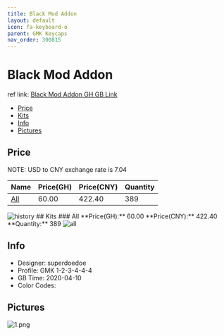 ```yaml
---
title: Black Mod Addon 
layout: default
icon: fa-keyboard-o
parent: GMK Keycaps
nav_order: 300815
---
```


# Black Mod Addon 

ref link: [Black Mod Addon GH GB Link](https://geekhack.org/index.php?topic=105647.0)  
* [Price](#price)  
* [Kits](#kits)  
* [Info](#info)  
* [Pictures](#pictures)  


## Price  

NOTE: USD to CNY exchange rate is 7.04

| Name          | Price(GH)    |  Price(CNY) | Quantity |
| ------------- | ------------ |  ---------- | -------- |
|[All](#all)|60.00|422.40|389|

<img src="{{ 'assets/images/gmk-keycaps/blackmodaddon/history.png' | relative_url }}" alt="history" class="image featured">
## Kits  
### All  
**Price(GH):** 60.00    **Price(CNY):** 422.40    **Quantity:** 389  
<img src="{{ 'assets/images/gmk-keycaps/blackmodaddon/kits_pics/all.png' | relative_url }}" alt="all" class="image featured">


## Info  
* Designer: superdoedoe  
* Profile: GMK 1-2-3-4-4-4  
* GB Time: 2020-04-10  
* Color Codes:  


## Pictures  
<img src="{{ 'assets/images/gmk-keycaps/blackmodaddon/rendering_pics/1.png' | relative_url }}" alt="1.png" class="image featured">
